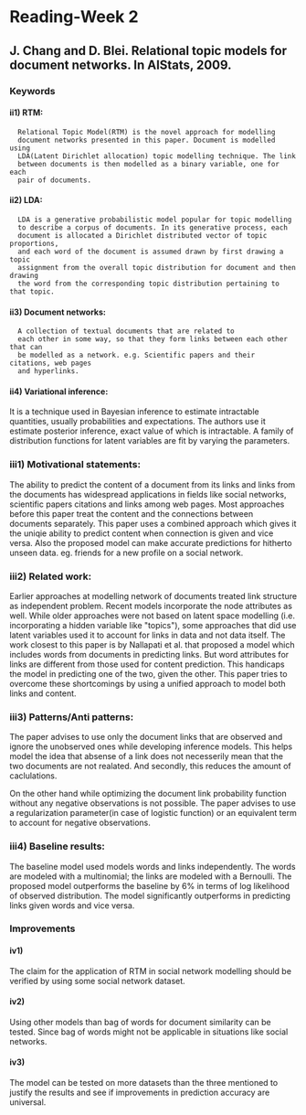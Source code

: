 # Reading-Week 2

## J. Chang and D. Blei. Relational topic models for document networks. In AIStats, 2009.

### Keywords
#### ii1) RTM: 
	  Relational Topic Model(RTM) is the novel approach for modelling 
	  document networks presented in this paper. Document is modelled using 
	  LDA(Latent Dirichlet allocation) topic modelling technique. The link 
	  between documents is then modelled as a binary variable, one for each
	  pair of documents.

#### ii2) LDA: 
	  LDA is a generative probabilistic model popular for topic modelling
	  to describe a corpus of documents. In its generative process, each 
	  document is allocated a Dirichlet distributed vector of topic proportions, 
	  and each word of the document is assumed drawn by first drawing a topic
	  assignment from the overall topic distribution for document and then drawing 
	  the word from the corresponding topic distribution pertaining to that topic.

#### ii3) Document networks: 
	  A collection of textual documents that are related to 
	  each other in some way, so that they form links between each other that can 
	  be modelled as a network. e.g. Scientific papers and their citations, web pages
	  and hyperlinks.

#### ii4) Variational inference: 
It is a technique used in Bayesian inference to estimate intractable quantities, usually probabilities and expectations.
The authors use it estimate posterior inference, exact value of which is intractable. A family of distribution functions 
for latent variables are fit by varying the parameters.

### iii1) Motivational statements:
The ability to predict the content of a document from its links and links from the documents has widespread applications in fields like social networks, scientific papers citations and links among web pages. Most approaches before this paper treat the content and the connections between documents separately. This paper uses a combined approach which gives it the uniqie ability to predict content when connection is given and vice versa. Also the proposed model can make accurate predictions for hitherto unseen data. eg. friends for a new profile on a social network.
### iii2) Related work: 
Earlier approaches at modelling network of documents treated link structure as independent problem. Recent models incorporate the node attributes as well. While older approaches were not based on latent space modelling (i.e. incorporating a hidden variable like "topics"), some approaches that did use latent variables used it to account for links in data and not data itself. The work closest to this paper is by Nallapati et al. that proposed a model which includes words from documents in predicting links. But word attributes for links are different from those used for content prediction. This handicaps the model in predicting one of the two, given the other. This paper tries to overcome these shortcomings by using a unified approach to model both links and content.
### iii3) Patterns/Anti patterns:
The paper advises to use only the document links that are observed and ignore the unobserved ones while developing inference models. This helps model the idea that absense of a link does not necesserily mean that the two documents are not realated. And secondly, this reduces the amount of caclulations.

On the other hand while optimizing the document link probability function without any negative observations is not possible. The paper advises to use a regularization parameter(in case of logistic function) or an equivalent term to account for negative observations.
### iii4) Baseline results:
The baseline model used models words and links independently. The
words are modeled with a multinomial; the links are modeled with a Bernoulli. The proposed model outperforms the baseline by 6% in terms of log likelihood  of observed distribution. The model significantly outperforms in predicting links given words and vice versa.

### Improvements
#### iv1)
The claim for the application of RTM in social network modelling should be verified by using some social network dataset.
#### iv2)
Using other models than bag of words for document similarity can be tested. Since bag of words might not be applicable in situations like social networks.
#### iv3) 
The model can be tested on more datasets than the three mentioned to justify the results and see if improvements in prediction accuracy are universal.
